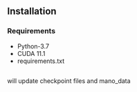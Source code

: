 ## Installation
### Requirements
- Python-3.7
- CUDA 11.1
- requirements.txt


##
will update checkpoint files and mano_data